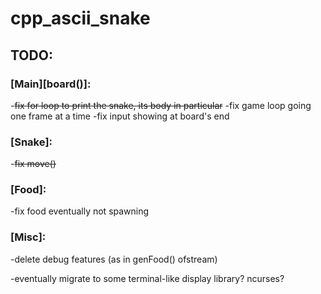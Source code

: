 # **cpp_ascii_snake**


## **TODO:**


### **[Main][board()]:**
-~~fix for loop to print the snake, its body in particular~~
-fix game loop going one frame at a time
-fix input showing at board's end

### [Snake]:
-~~fix move()~~

### [Food]:
-fix food eventually not spawning


### [Misc]:
-delete debug features (as in genFood() ofstream)

-eventually migrate to some terminal-like display library? ncurses? 
